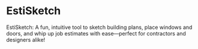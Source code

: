 # EstiSketch
EstiSketch: A fun, intuitive tool to sketch building plans, place windows and doors, and whip up job estimates with ease—perfect for contractors and designers alike!
